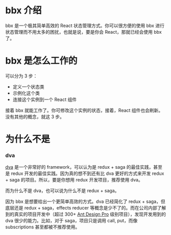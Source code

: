 # bbx 介绍

bbx 是一个极其简单高效的 React 状态管理方式。你可以很方便的使用 bbx 进行状态管理而不用太多的困扰，也就是说，要是你会 React，那就已经会使用 bbx 了。

# bbx 是怎么工作的

可以分为 3 步：

- 定义一个状态类
- 示例化这个类
- 连接这个实例到一个 React 组件

接着 bbx 就能工作了。你可修改这个实例的状态，接着，React 组件也会刷新。没有其他的概念，就这 3 步。


# 为什么不是

### dva

[dva](https://dvajs.com/) 是一个非常好的 framework，可以认为是 redux + saga 的最佳实践，甚至是 redux 开发的最佳实践。因为真的想不到还有比 dva 更好的方式来开发 redux + saga 的项目。所以，要是你想用 redux 开发项目，推荐使用 dva。

而为什么不是 dva，也可以说为什么不是 redux + saga。

因为 bbx 是想要给出一个更简单高效的方式。dva 已经简化了 redux + saga，但底层还是 redux + saga，effects reducer 等概念是少不了的。而在公司内部了解到的真实的项目开发中（超过 300+ [Ant Design Pro](http://pro.ant.design/) 级别项目），发现开发用到的 dva 很少的能力。比如，对于 saga，项目只是调用 call, put，而像 subscriptions 甚至都被不推荐使用。